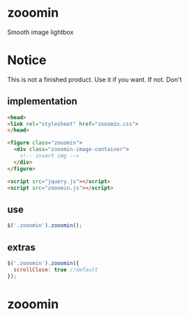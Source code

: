 # zooomin
Smooth image lightbox

# Notice
This is not a finished product. Use it if you want. If not. Don't

## implementation

```html
<head>
<link rel="stylesheet" href="zooomin.css">
</head>

<figure class="zooomin">
  <div class="zooomin-image-container">
    <!-- insert img -->
  </div>
</figure>

<script src="jquery.js"></script>
<script src="zooomin.js"></script>
```

## use

```javascript
$('.zooomin').zooomin();
```

## extras

```javascript
$('.zooomin').zooomin({
  scrollClose: true //default
});
```
# zooomin
